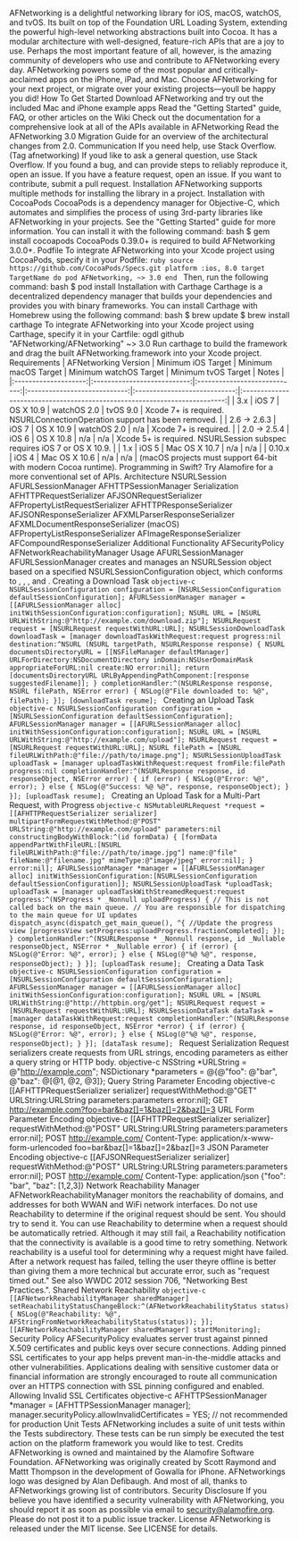 AFNetworking is a delightful networking library for iOS, macOS, watchOS, and tvOS. Its built on top of the Foundation URL Loading System, extending the powerful high-level networking abstractions built into Cocoa. It has a modular architecture with well-designed, feature-rich APIs that are a joy to use. Perhaps the most important feature of all, however, is the amazing community of developers who use and contribute to AFNetworking every day. AFNetworking powers some of the most popular and critically-acclaimed apps on the iPhone, iPad, and Mac. Choose AFNetworking for your next project, or migrate over your existing projects—youll be happy you did! How To Get Started Download AFNetworking and try out the included Mac and iPhone example apps Read the "Getting Started" guide, FAQ, or other articles on the Wiki Check out the documentation for a comprehensive look at all of the APIs available in AFNetworking Read the AFNetworking 3.0 Migration Guide for an overview of the architectural changes from 2.0. Communication If you need help, use Stack Overflow. (Tag afnetworking) If youd like to ask a general question, use Stack Overflow. If you found a bug, and can provide steps to reliably reproduce it, open an issue. If you have a feature request, open an issue. If you want to contribute, submit a pull request. Installation AFNetworking supports multiple methods for installing the library in a project. Installation with CocoaPods CocoaPods is a dependency manager for Objective-C, which automates and simplifies the process of using 3rd-party libraries like AFNetworking in your projects. See the "Getting Started" guide for more information. You can install it with the following command: bash $ gem install cocoapods CocoaPods 0.39.0+ is required to build AFNetworking 3.0.0+. Podfile To integrate AFNetworking into your Xcode project using CocoaPods, specify it in your Podfile: ```ruby source https://github.com/CocoaPods/Specs.git platform :ios, 8.0 target TargetName do pod AFNetworking, ~> 3.0 end ``` Then, run the following command: bash $ pod install Installation with Carthage Carthage is a decentralized dependency manager that builds your dependencies and provides you with binary frameworks. You can install Carthage with Homebrew using the following command: bash $ brew update $ brew install carthage To integrate AFNetworking into your Xcode project using Carthage, specify it in your Cartfile: ogdl github "AFNetworking/AFNetworking" ~> 3.0 Run carthage to build the framework and drag the built AFNetworking.framework into your Xcode project. Requirements | AFNetworking Version | Minimum iOS Target | Minimum macOS Target | Minimum watchOS Target | Minimum tvOS Target | Notes | |:--------------------:|:---------------------------:|:----------------------------:|:----------------------------:|:----------------------------:|:-------------------------------------------------------------------------:| | 3.x | iOS 7 | OS X 10.9 | watchOS 2.0 | tvOS 9.0 | Xcode 7+ is required. NSURLConnectionOperation support has been removed. | | 2.6 -> 2.6.3 | iOS 7 | OS X 10.9 | watchOS 2.0 | n/a | Xcode 7+ is required. | | 2.0 -> 2.5.4 | iOS 6 | OS X 10.8 | n/a | n/a | Xcode 5+ is required. NSURLSession subspec requires iOS 7 or OS X 10.9. | | 1.x | iOS 5 | Mac OS X 10.7 | n/a | n/a | | 0.10.x | iOS 4 | Mac OS X 10.6 | n/a | n/a | (macOS projects must support 64-bit with modern Cocoa runtime). Programming in Swift? Try Alamofire for a more conventional set of APIs. Architecture NSURLSession AFURLSessionManager AFHTTPSessionManager Serialization <AFURLRequestSerialization> AFHTTPRequestSerializer AFJSONRequestSerializer AFPropertyListRequestSerializer <AFURLResponseSerialization> AFHTTPResponseSerializer AFJSONResponseSerializer AFXMLParserResponseSerializer AFXMLDocumentResponseSerializer (macOS) AFPropertyListResponseSerializer AFImageResponseSerializer AFCompoundResponseSerializer Additional Functionality AFSecurityPolicy AFNetworkReachabilityManager Usage AFURLSessionManager AFURLSessionManager creates and manages an NSURLSession object based on a specified NSURLSessionConfiguration object, which conforms to <NSURLSessionTaskDelegate>, <NSURLSessionDataDelegate>, <NSURLSessionDownloadDelegate>, and <NSURLSessionDelegate>. Creating a Download Task ```objective-c NSURLSessionConfiguration configuration = [NSURLSessionConfiguration defaultSessionConfiguration]; AFURLSessionManager manager = [[AFURLSessionManager alloc] initWithSessionConfiguration:configuration]; NSURL URL = [NSURL URLWithString:@"http://example.com/download.zip"]; NSURLRequest request = [NSURLRequest requestWithURL:URL]; NSURLSessionDownloadTask downloadTask = [manager downloadTaskWithRequest:request progress:nil destination:^NSURL (NSURL targetPath, NSURLResponse response) { NSURL documentsDirectoryURL = [[NSFileManager defaultManager] URLForDirectory:NSDocumentDirectory inDomain:NSUserDomainMask appropriateForURL:nil create:NO error:nil]; return [documentsDirectoryURL URLByAppendingPathComponent:[response suggestedFilename]]; } completionHandler:^(NSURLResponse response, NSURL filePath, NSError error) { NSLog(@"File downloaded to: %@", filePath); }]; [downloadTask resume]; ``` Creating an Upload Task ```objective-c NSURLSessionConfiguration configuration = [NSURLSessionConfiguration defaultSessionConfiguration]; AFURLSessionManager manager = [[AFURLSessionManager alloc] initWithSessionConfiguration:configuration]; NSURL URL = [NSURL URLWithString:@"http://example.com/upload"]; NSURLRequest request = [NSURLRequest requestWithURL:URL]; NSURL filePath = [NSURL fileURLWithPath:@"file://path/to/image.png"]; NSURLSessionUploadTask uploadTask = [manager uploadTaskWithRequest:request fromFile:filePath progress:nil completionHandler:^(NSURLResponse response, id responseObject, NSError error) { if (error) { NSLog(@"Error: %@", error); } else { NSLog(@"Success: %@ %@", response, responseObject); } }]; [uploadTask resume]; ``` Creating an Upload Task for a Multi-Part Request, with Progress ```objective-c NSMutableURLRequest *request = [[AFHTTPRequestSerializer serializer] multipartFormRequestWithMethod:@"POST" URLString:@"http://example.com/upload" parameters:nil constructingBodyWithBlock:^(id formData) { [formData appendPartWithFileURL:[NSURL fileURLWithPath:@"file://path/to/image.jpg"] name:@"file" fileName:@"filename.jpg" mimeType:@"image/jpeg" error:nil]; } error:nil]; AFURLSessionManager *manager = [[AFURLSessionManager alloc] initWithSessionConfiguration:[NSURLSessionConfiguration defaultSessionConfiguration]]; NSURLSessionUploadTask *uploadTask; uploadTask = [manager uploadTaskWithStreamedRequest:request progress:^(NSProgress * _Nonnull uploadProgress) { // This is not called back on the main queue. // You are responsible for dispatching to the main queue for UI updates dispatch_async(dispatch_get_main_queue(), ^{ //Update the progress view [progressView setProgress:uploadProgress.fractionCompleted]; }); } completionHandler:^(NSURLResponse * _Nonnull response, id _Nullable responseObject, NSError * _Nullable error) { if (error) { NSLog(@"Error: %@", error); } else { NSLog(@"%@ %@", response, responseObject); } }]; [uploadTask resume]; ``` Creating a Data Task ```objective-c NSURLSessionConfiguration configuration = [NSURLSessionConfiguration defaultSessionConfiguration]; AFURLSessionManager manager = [[AFURLSessionManager alloc] initWithSessionConfiguration:configuration]; NSURL URL = [NSURL URLWithString:@"http://httpbin.org/get"]; NSURLRequest request = [NSURLRequest requestWithURL:URL]; NSURLSessionDataTask dataTask = [manager dataTaskWithRequest:request completionHandler:^(NSURLResponse response, id responseObject, NSError *error) { if (error) { NSLog(@"Error: %@", error); } else { NSLog(@"%@ %@", response, responseObject); } }]; [dataTask resume]; ``` Request Serialization Request serializers create requests from URL strings, encoding parameters as either a query string or HTTP body. objective-c NSString *URLString = @"http://example.com"; NSDictionary *parameters = @{@"foo": @"bar", @"baz": @[@1, @2, @3]}; Query String Parameter Encoding objective-c [[AFHTTPRequestSerializer serializer] requestWithMethod:@"GET" URLString:URLString parameters:parameters error:nil]; GET http://example.com?foo=bar&baz[]=1&baz[]=2&baz[]=3 URL Form Parameter Encoding objective-c [[AFHTTPRequestSerializer serializer] requestWithMethod:@"POST" URLString:URLString parameters:parameters error:nil]; POST http://example.com/ Content-Type: application/x-www-form-urlencoded foo=bar&baz[]=1&baz[]=2&baz[]=3 JSON Parameter Encoding objective-c [[AFJSONRequestSerializer serializer] requestWithMethod:@"POST" URLString:URLString parameters:parameters error:nil]; POST http://example.com/ Content-Type: application/json {"foo": "bar", "baz": [1,2,3]} Network Reachability Manager AFNetworkReachabilityManager monitors the reachability of domains, and addresses for both WWAN and WiFi network interfaces. Do not use Reachability to determine if the original request should be sent. You should try to send it. You can use Reachability to determine when a request should be automatically retried. Although it may still fail, a Reachability notification that the connectivity is available is a good time to retry something. Network reachability is a useful tool for determining why a request might have failed. After a network request has failed, telling the user theyre offline is better than giving them a more technical but accurate error, such as "request timed out." See also WWDC 2012 session 706, "Networking Best Practices.". Shared Network Reachability ```objective-c [[AFNetworkReachabilityManager sharedManager] setReachabilityStatusChangeBlock:^(AFNetworkReachabilityStatus status) { NSLog(@"Reachability: %@", AFStringFromNetworkReachabilityStatus(status)); }]; [[AFNetworkReachabilityManager sharedManager] startMonitoring]; ``` Security Policy AFSecurityPolicy evaluates server trust against pinned X.509 certificates and public keys over secure connections. Adding pinned SSL certificates to your app helps prevent man-in-the-middle attacks and other vulnerabilities. Applications dealing with sensitive customer data or financial information are strongly encouraged to route all communication over an HTTPS connection with SSL pinning configured and enabled. Allowing Invalid SSL Certificates objective-c AFHTTPSessionManager *manager = [AFHTTPSessionManager manager]; manager.securityPolicy.allowInvalidCertificates = YES; // not recommended for production Unit Tests AFNetworking includes a suite of unit tests within the Tests subdirectory. These tests can be run simply be executed the test action on the platform framework you would like to test. Credits AFNetworking is owned and maintained by the Alamofire Software Foundation. AFNetworking was originally created by Scott Raymond and Mattt Thompson in the development of Gowalla for iPhone. AFNetworkings logo was designed by Alan Defibaugh. And most of all, thanks to AFNetworkings growing list of contributors. Security Disclosure If you believe you have identified a security vulnerability with AFNetworking, you should report it as soon as possible via email to security@alamofire.org. Please do not post it to a public issue tracker. License AFNetworking is released under the MIT license. See LICENSE for details.